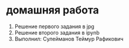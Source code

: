 # домашняя работа 
1. Решение первого задания в jpg 
2. Решение второго задания в ipynb
3. Выполнил: Сулейманов Теймур Рафикович
